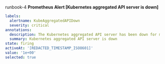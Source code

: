 runbook-4
**Prometheus Alert [Kubernetes aggregated API server is down]**
```yaml
labels:
  alertname: KubeAggregatedAPIDown
  severity: critical
annotations:
  description: The Kubernetes aggregated API server has been down for more than 5 minutes.
  summary: Kubernetes aggregated API server is down
state: firing
activeAt: '[REDACTED_TIMESTAMP_ISO8601]'
value: '1e+00'
selected: true
```
